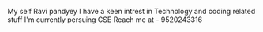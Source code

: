 My self Ravi pandyey 
I have a keen intrest in Technology and coding related stuff
I'm currently persuing CSE
Reach me at - 9520243316
